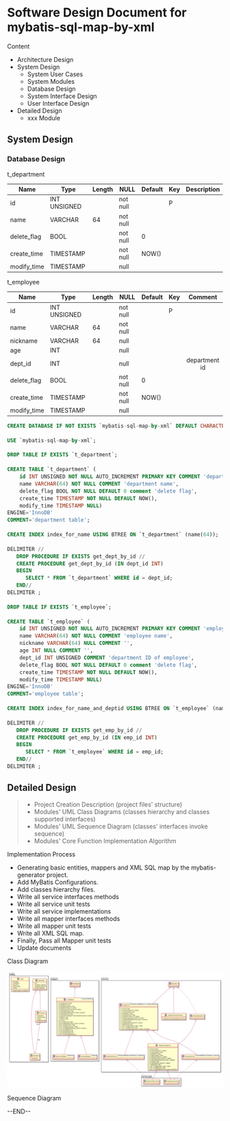 # Software Design Document for mybatis-sql-map-by-xml

Content

- Architecture Design
- System Design
  - System User Cases
  - System Modules
  - Database Design
  - System Interface Design
  - User Interface Design
- Detailed Design
  - xxx Module

## System Design

### Database Design

t_department

| Name        | Type         | Length | NULL     | Default | Key  | Description |
| ----------- | ------------ | ------ | -------- | ------- | ---- | ----------- |
| id          | INT UNSIGNED |        | not null |         | P    |             |
| name        | VARCHAR      | 64     | not null |         |      |             |
| delete_flag | BOOL         |        | not null | 0       |      |             |
| create_time | TIMESTAMP    |        | not null | NOW()   |      |             |
| modify_time | TIMESTAMP    |        | null     |         |      |             |

t_employee

| Name        | Type         | Length | NULL     | Default | Key  |    Comment    |
| ----------- | ------------ | ------ | -------- | ------- | ---- | :-----------: |
| id          | INT UNSIGNED |        | not null |         | P    |               |
| name        | VARCHAR      | 64     | not null |         |      |               |
| nickname    | VARCHAR      | 64     | null     |         |      |               |
| age         | INT          |        | null     |         |      |               |
| dept_id     | INT          |        | null     |         |      | department id |
| delete_flag | BOOL         |        | not null | 0       |      |               |
| create_time | TIMESTAMP    |        | not null | NOW()   |      |               |
| modify_time | TIMESTAMP    |        | null     |         |      |               |

```sql
CREATE DATABASE IF NOT EXISTS `mybatis-sql-map-by-xml` DEFAULT CHARACTER SET utf8mb4 COLLATE utf8mb4_unicode_ci;

USE `mybatis-sql-map-by-xml`;

DROP TABLE IF EXISTS `t_department`;

CREATE TABLE `t_department` (
    id INT UNSIGNED NOT NULL AUTO_INCREMENT PRIMARY KEY COMMENT 'department ID',
    name VARCHAR(64) NOT NULL COMMENT 'department name',
    delete_flag BOOL NOT NULL DEFAULT 0 comment 'delete flag',
    create_time TIMESTAMP NOT NULL DEFAULT NOW(),
    modify_time TIMESTAMP NULL)
ENGINE='InnoDB'
COMMENT='department table';

CREATE INDEX index_for_name USING BTREE ON `t_department` (name(64));

DELIMITER //
   DROP PROCEDURE IF EXISTS get_dept_by_id //
   CREATE PROCEDURE get_dept_by_id (IN dept_id INT)
   BEGIN 
      SELECT * FROM `t_department` WHERE id = dept_id; 
   END// 
DELIMITER ;

DROP TABLE IF EXISTS `t_employee`;

CREATE TABLE `t_employee` (
    id INT UNSIGNED NOT NULL AUTO_INCREMENT PRIMARY KEY COMMENT 'employee ID',
    name VARCHAR(64) NOT NULL COMMENT 'employee name',
    nickname VARCHAR(64) NULL COMMENT '',
    age INT NULL COMMENT '',
    dept_id INT UNSIGNED COMMENT 'department ID of employee',
    delete_flag BOOL NOT NULL DEFAULT 0 comment 'delete flag',
    create_time TIMESTAMP NOT NULL DEFAULT NOW(),
    modify_time TIMESTAMP NULL)
ENGINE='InnoDB'
COMMENT='employee table';

CREATE INDEX index_for_name_and_deptid USING BTREE ON `t_employee` (name(64), dept_id);

DELIMITER //
   DROP PROCEDURE IF EXISTS get_emp_by_id //
   CREATE PROCEDURE get_emp_by_id (IN emp_id INT)
   BEGIN 
      SELECT * FROM `t_employee` WHERE id = emp_id; 
   END// 
DELIMITER ;
```



## Detailed Design

> - Project Creation Description (project files' structure)
> - Modules' UML Class Diagrams (classes hierarchy and classes supported interfaces)
> - Modules' UML Sequence Diagram (classes' interfaces invoke sequence)
> - Modules' Core Function Implementation Algorithm

Implementation Process

- Generating basic entities, mappers and XML SQL map by the mybatis-generator project.
- Add MyBatis Configurations.
- Add classes hierarchy files.
- Write all service interfaces methods
- Write all service unit tests
- Write all service implementations
- Write all mapper interfaces methods
- Write all mapper unit tests
- Write all XML SQL map.
- Finally, Pass all Mapper unit tests
- Update documents

Class Diagram

![](class_diagram.png)

Sequence Diagram

--END--